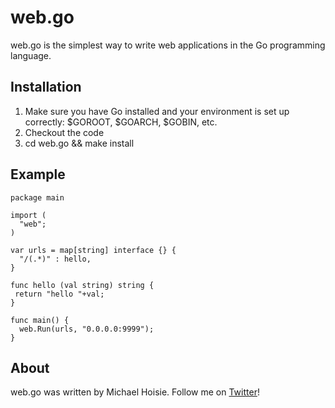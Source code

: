 # web.go

web.go is the simplest way to write web applications in the Go programming language. 

## Installation

1. Make sure you have Go installed and your environment is set up correctly: $GOROOT, $GOARCH, $GOBIN, etc.
2. Checkout the code
3. cd web.go && make install

## Example

    package main

    import (
      "web";
    )

    var urls = map[string] interface {} {
      "/(.*)" : hello,
    }

    func hello (val string) string {
     return "hello "+val;
    }

    func main() {
      web.Run(urls, "0.0.0.0:9999");
    }

## About

web.go was written by Michael Hoisie. Follow me on [Twitter](http://www.twitter.com/hoisie)!

